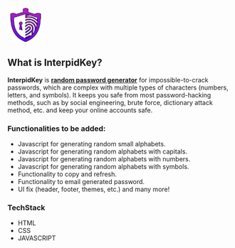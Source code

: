 <img src="logo.png" width="80" height="80">

## What is InterpidKey?

  **InterpidKey** is <ins>**random password generator**</ins> for impossible-to-crack passwords, which are complex with multiple types of characters (numbers, letters, and symbols). It keeps you safe from most password-hacking methods, such as by social engineering, brute force, dictionary attack method, etc. and keep your online accounts safe.

### Functionalities to be added:
  - Javascript for generating random small alphabets.
  - Javascript for generating random alphabets with capitals.
  - Javascript for generating random alphabets with numbers.
  - Javascript for generating random alphabets with symbols.
  - Functionality to copy and refresh.
  - Functionality to email generated password.
  - UI fix (header, footer, themes, etc.) and many more!

### TechStack

* HTML 
* CSS
* JAVASCRIPT



